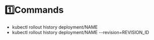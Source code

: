 # 1️⃣Commands
- kubectl rollout history deployment/NAME
- kubectl rollout history deployment/NAME --revision=REVISION_ID